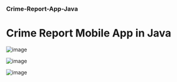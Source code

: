 ### Crime-Report-App-Java
# Crime Report Mobile App in Java

![image](https://i.imgur.com/yoVDNTG.png)

![image](https://i.imgur.com/PrslWzw.png)

![image](https://i.imgur.com/SPak5lt.png)

